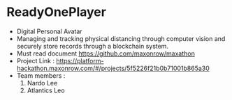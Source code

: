 # ReadyOnePlayer
- Digital Personal Avatar
- Managing and tracking physical distancing through computer vision and securely store records through a blockchain system.
- Must read document https://github.com/maxonrow/maxathon
- Project Link : https://platform-hackathon.maxonrow.com/#/projects/5f5226f21b0b71001b865a30
- Team members : 
  1. Nardo Lee
  2. Atlantics Leo
